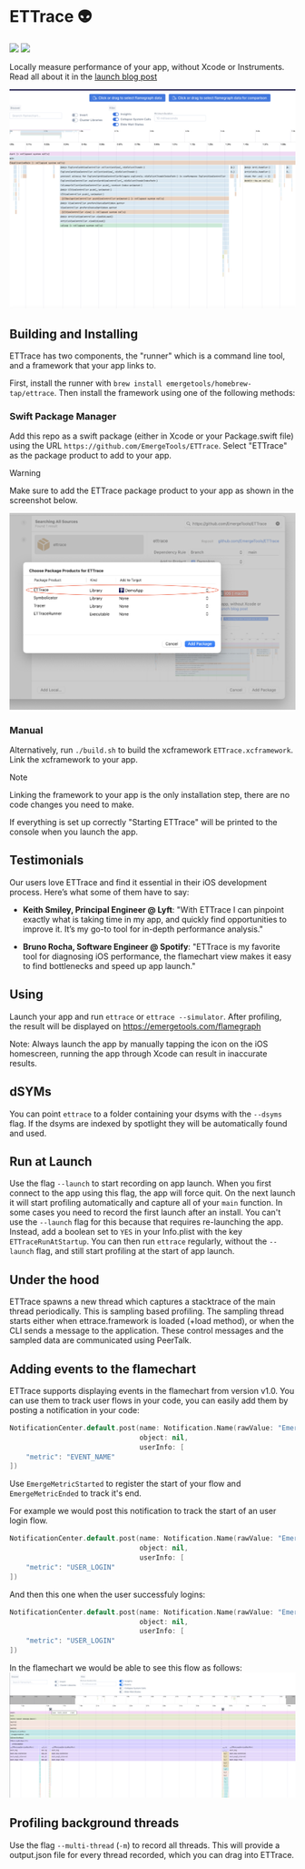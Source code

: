 # ETTrace 👽

[![](https://img.shields.io/endpoint?url=https%3A%2F%2Fswiftpackageindex.com%2Fapi%2Fpackages%2FEmergeTools%2FETTrace%2Fbadge%3Ftype%3Dswift-versions)](https://swiftpackageindex.com/EmergeTools/ETTrace)
[![](https://img.shields.io/endpoint?url=https%3A%2F%2Fswiftpackageindex.com%2Fapi%2Fpackages%2FEmergeTools%2FETTrace%2Fbadge%3Ftype%3Dplatforms)](https://swiftpackageindex.com/EmergeTools/ETTrace)

Locally measure performance of your app, without Xcode or Instruments. Read all about it in the [launch blog post](https://www.emergetools.com/blog/posts/ettrace-reliable-ios-profiling-with-flamecharts)

![Example Flamechart](https://raw.githubusercontent.com/EmergeTools/ETTrace/master/images/example_flamechart.png)

## Building and Installing

ETTrace has two components, the "runner" which is a command line tool, and a framework that your app links to.

First, install the runner with `brew install emergetools/homebrew-tap/ettrace`. Then install the framework using one of the following methods:

### Swift Package Manager

Add this repo as a swift package (either in Xcode or your Package.swift file) using the URL `https://github.com/EmergeTools/ETTrace`. Select "ETTrace" as the package product to add to your app.
> [!WARNING]
> Make sure to add the ETTrace package product to your app as shown in the screenshot below.

![SPM Installation](https://raw.githubusercontent.com/EmergeTools/ETTrace/master/images/spm_installation.png)

### Manual

Alternatively, run `./build.sh` to build the xcframework `ETTrace.xcframework`. Link the xcframework to your app.

> [!NOTE]
> Linking the framework to your app is the only installation step, there are no code changes you need to make.

If everything is set up correctly "Starting ETTrace" will be printed to the console when you launch the app.

## Testimonials

Our users love ETTrace and find it essential in their iOS development process. Here’s what some of them have to say:

- **Keith Smiley, Principal Engineer @ Lyft**: "With ETTrace I can pinpoint exactly what is taking time in my app, and quickly find opportunities to improve it. It’s my go-to tool for in-depth performance analysis."

- **Bruno Rocha, Software Engineer @ Spotify**: "ETTrace is my favorite tool for diagnosing iOS performance, the flamechart view makes it easy to find bottlenecks and speed up app launch."

## Using

Launch your app and run `ettrace` or `ettrace --simulator`. After profiling, the result will be displayed on https://emergetools.com/flamegraph

Note: Always launch the app by manually tapping the icon on the iOS homescreen, running the app through Xcode can result in inaccurate results.

## dSYMs

You can point `ettrace` to a folder containing your dsyms with the `--dsyms` flag. If the dsyms are indexed by spotlight they will be automatically found and used.

## Run at Launch

Use the flag `--launch` to start recording on app launch. When you first connect to the app using this flag, the app will force quit. On the next launch it will start profiling automatically and capture all of your `main` function. In some cases you need to record the first launch after an install. You can't use the `--launch` flag for this because that requires re-launching the app. Instead, add a boolean set to `YES` in your Info.plist with the key `ETTraceRunAtStartup`. You can then run `ettrace` regularly, without the `--launch` flag, and still start profiling at the start of app launch.

## Under the hood

ETTrace spawns a new thread which captures a stacktrace of the main thread periodically. This is sampling based profiling. The sampling thread starts either when ettrace.framework is loaded (+load method), or when the CLI sends a message to the application. These control messages and the sampled data are communicated using PeerTalk.

## Adding events to the flamechart

ETTrace supports displaying events in the flamechart from version v1.0. You can use them to track user flows in your code, you can easily add them by posting a notification in your code:
```swift
NotificationCenter.default.post(name: Notification.Name(rawValue: "EmergeMetricStarted" | "EmergeMetricEnded"), 
                                object: nil,
                                userInfo: [
    "metric": "EVENT_NAME"
])
```
Use `EmergeMetricStarted` to register the start of your flow and `EmergeMetricEnded` to track it's end. 

For example we would post this notification to track the start of an user login flow.
```swift
NotificationCenter.default.post(name: Notification.Name(rawValue: "EmergeMetricStarted"), 
                                object: nil,
                                userInfo: [
    "metric": "USER_LOGIN"
])
```

And then this one when the user successfuly logins:
```swift
NotificationCenter.default.post(name: Notification.Name(rawValue: "EmergeMetricEnded"), 
                                object: nil,
                                userInfo: [
    "metric": "USER_LOGIN"
])
```

In the flamechart we would be able to see this flow as follows:
![Events Flamechart](images/events_flamechart.png)

## Profiling background threads

Use the flag `--multi-thread` (`-m`) to record all threads. This will provide a output.json file for every thread recorded, which you can drag into ETTrace.
